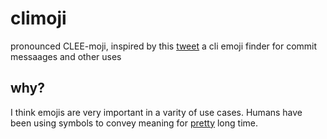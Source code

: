 # climoji

pronounced CLEE-moji, inspired by this [tweet](https://twitter.com/dabit3/status/1114338923734421504)
a cli emoji finder for commit messaages and other uses

## why?

I think emojis are very important in a varity of use cases. Humans have been using symbols to convey meaning for [pretty](http://humanorigins.si.edu/human-characteristics/language-symbols) long time.
